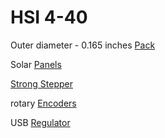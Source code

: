 
# HSI 4-40
Outer diameter - 0.165 inches
[Pack](https://www.mcmaster.com/94459A150/)

Solar
[Panels](https://www.amazon.com/ALLPOWERS-Battery-Charger-Encapsulated-)

[Strong Stepper](https://www.amazon.com/4-Pack-MG996R-Torque-Digital-Helicopter/dp/B07MFK266B/ref=sr_1_2_sspa?crid=16X30JRMUGOES&keywords=servo&qid=1658618303&sprefix=servo%2Caps%2C165&sr=8-2-spons&psc=1&spLa=ZW5jcnlwdGVkUXVhbGlmaWVyPUEzUkZOQTFTVTBCMVVGJmVuY3J5cHRlZElkPUEwNTQxMDI4MVI4N1dOWVQxV0pYMyZlbmNyeXB0ZWRBZElkPUEwMzk3NTU3ODBLVUpGM1kwR0pSJndpZGdldE5hbWU9c3BfYXRmJmFjdGlvbj1jbGlja1JlZGlyZWN0JmRvTm90TG9nQ2xpY2s9dHJ1ZQ==)

rotary [Encoders](https://www.amazon.com/dp/B07DM2YMT4?psc=1&ref=ppx_yo2ov_dt_b_product_details)

USB [Regulator](https://www.amazon.com/gp/product/B01HXU1C6U?&linkCode=sl1&tag=fh-diysolarcharger-)